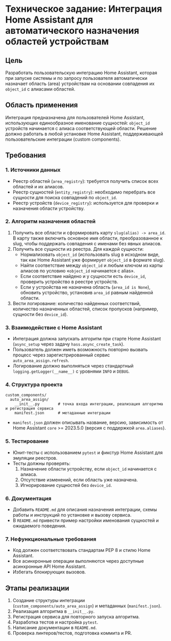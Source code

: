 # Техническое задание: Интеграция Home Assistant для автоматического назначения областей устройствам

## Цель
Разработать пользовательскую интеграцию Home Assistant, которая при запуске системы и по запросу пользователя автоматически назначает область (area) устройствам на основании совпадения их `object_id` с алиасами областей.

## Область применения
Интеграция предназначена для пользователей Home Assistant, использующих единообразное именование сущностей: `object_id` устройств начинается с алиаса соответствующей области. Решение должно работать в любой установке Home Assistant, поддерживающей пользовательские интеграции (custom components).

## Требования

### 1. Источники данных
- Реестр областей (`area_registry`): требуется получить список всех областей и их алиасов.
- Реестр сущностей (`entity_registry`): необходимо перебрать все сущности для поиска совпадений по `object_id`.
- Реестр устройств (`device_registry`): используется для проверки и назначения области устройству.

### 2. Алгоритм назначения областей
1. Получить все области и сформировать карту `slug(alias) -> area_id`. В карту также включить основное имя области, преобразованное к slug, чтобы поддержать совпадения с именами без явных алиасов.
2. Получить все сущности из реестра. Для каждой сущности:
   - Нормализовать `object_id` (использовать slug в исходном виде, так как Home Assistant уже формирует `object_id` в формате slug).
   - Найти соответствие между `object_id` и любым ключом из карты алиасов по условию «`object_id` начинается с alias».
   - Если соответствие найдено и у сущности есть `device_id`, проверить устройство в реестре устройств.
   - Если у устройства не назначена область (`area_id is None`), обновить устройство, установив `area_id` равным найденной области.
3. Вести логирование: количество найденных соответствий, количество назначенных областей, список пропусков (например, сущности без `device_id`).

### 3. Взаимодействие с Home Assistant
- Интеграция должна запускать алгоритм при старте Home Assistant (`async_setup` через задачу `hass.async_create_task`).
- Пользователь должен иметь возможность повторно вызвать процесс через зарегистрированный сервис `auto_area_assign.refresh`.
- Логирование должно выполняться через стандартный `logging.getLogger(__name__)` с уровнями `INFO` и `DEBUG`.

### 4. Структура проекта
```
custom_components/
  auto_area_assign/
    __init__.py        # точка входа интеграции, реализация алгоритма и регистрация сервиса
    manifest.json      # метаданные интеграции
```
- `manifest.json` должен описывать название, версию, зависимость от Home Assistant `core` >= 2023.5.0 (версия с поддержкой `area.aliases`).

### 5. Тестирование
- Юнит-тесты с использованием `pytest` и фикстур Home Assistant для эмуляции реестров.
- Тесты должны проверять:
  1. Назначение области устройству, если `object_id` начинается с алиаса.
  2. Отсутствие изменений, если область уже назначена.
  3. Игнорирование сущностей без `device_id`.

### 6. Документация
- Добавить `README.md` для описания назначения интеграции, схемы работы и инструкций по установке и вызову сервиса.
- В `README.md` привести пример настройки именования сущностей и ожидаемого поведения.

### 7. Нефункциональные требования
- Код должен соответствовать стандартам PEP 8 и стилю Home Assistant.
- Все асинхронные операции выполняются через доступные асинхронные API Home Assistant.
- Избегать блокирующих вызовов.

## Этапы реализации
1. Создание структуры интеграции (`custom_components/auto_area_assign`) и метаданных (`manifest.json`).
2. Реализация алгоритма в `__init__.py`.
3. Регистрация сервиса для повторного запуска алгоритма.
4. Разработка тестов и настройка `pytest`.
5. Написание документации в `README.md`.
6. Проверка линтеров/тестов, подготовка коммита и PR.

